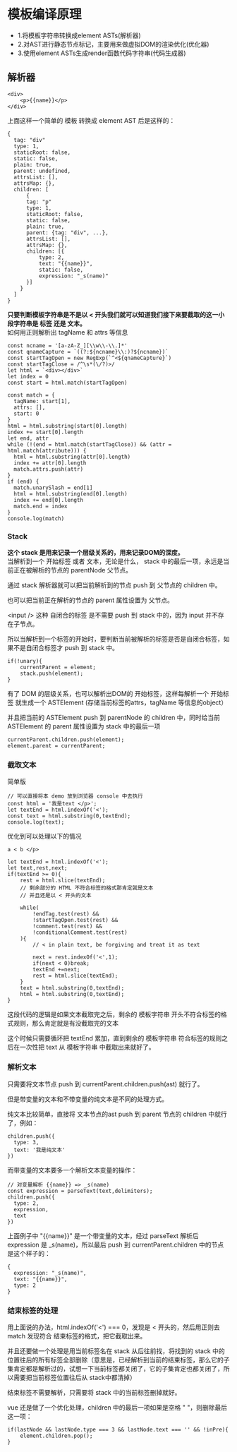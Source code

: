 # 模板编译原理
- 1.将模板字符串转换成element ASTs(解析器)
- 2.对AST进行静态节点标记，主要用来做虚拟DOM的渲染优化(优化器)
- 3.使用element ASTs生成render函数代码字符串(代码生成器)  

## 解析器
```
<div>
    <p>{{name}}</p>
</div>
```
上面这样一个简单的 模板 转换成 element AST 后是这样的：  
```
{
  tag: "div"
  type: 1,
  staticRoot: false,
  static: false,
  plain: true,
  parent: undefined,
  attrsList: [],
  attrsMap: {},
  children: [
      {
      tag: "p"
      type: 1,
      staticRoot: false,
      static: false,
      plain: true,
      parent: {tag: "div", ...},
      attrsList: [],
      attrsMap: {},
      children: [{
          type: 2,
          text: "{{name}}",
          static: false,
          expression: "_s(name)"
      }]
    }
  ]
}
```
**只要判断模板字符串是不是以 < 开头我们就可以知道我们接下来要截取的这一小段字符串是 标签 还是 文本。**  
如何用正则解析出 tagName 和 attrs 等信息
```
const ncname = '[a-zA-Z_][\\w\\-\\.]*'
const qnameCapture = `((?:${ncname}\\:)?${ncname})`
const startTagOpen = new RegExp(`^<${qnameCapture}`)
const startTagClose = /^\s*(\/?)>/
let html = `<div></div>`
let index = 0
const start = html.match(startTagOpen)

const match = {
  tagName: start[1],
  attrs: [],
  start: 0
}
html = html.substring(start[0].length)
index += start[0].length
let end, attr
while (!(end = html.match(startTagClose)) && (attr = html.match(attribute))) {
  html = html.substring(attr[0].length)
  index += attr[0].length
  match.attrs.push(attr)
}
if (end) {
  match.unarySlash = end[1]
  html = html.substring(end[0].length)
  index += end[0].length
  match.end = index
}
console.log(match)
```

### Stack
**这个 stack 是用来记录一个层级关系的，用来记录DOM的深度。**  
当解析到一个 开始标签 或者 文本，无论是什么， stack 中的最后一项，永远是当前正在被解析的节点的 parentNode 父节点。

通过 stack 解析器就可以把当前解析到的节点 push 到 父节点的 children 中。

也可以把当前正在解析的节点的 parent 属性设置为 父节点。  

\<input /> 这种 自闭合的标签 是不需要 push 到 stack 中的，因为 input 并不存在子节点。  

所以当解析到一个标签的开始时，要判断当前被解析的标签是否是自闭合标签，如果不是自闭合标签才 push 到 stack 中。  

```
if(!unary){
    currentParent = element;
    stack.push(element);
}
```
有了 DOM 的层级关系，也可以解析出DOM的 开始标签，这样每解析一个 开始标签 就生成一个 ASTElement (存储当前标签的attrs，tagName 等信息的object）

并且把当前的 ASTElement push 到 parentNode 的 children 中，同时给当前 ASTElement 的 parent 属性设置为 stack 中的最后一项  

```
currentParent.children.push(element);
element.parent = currentParent;
```

### 截取文本
简单版  
```
// 可以直接将本 demo 放到浏览器 console 中去执行
const html = '我是text </p>';
let textEnd = html.indexOf('<');
const text = html.substring(0,textEnd);
console.log(text);
```
优化到可以处理以下的情况
```
a < b </p>
```

```
let textEnd = html.indexOf('<');
let text,rest,next;
if(textEnd >= 0){
    rest = html.slice(textEnd);
    // 剩余部分的 HTML 不符合标签的格式那肯定就是文本
    // 并且还是以 < 开头的文本

    while(
        !endTag.test(rest) &&
        !startTagOpen.test(rest) &&
        !comment.test(rest) &&
        !conditionalComment.test(rest)
    ){
        // < in plain text, be forgiving and treat it as text

        next = rest.indexOf('<',1);
        if(next < 0)break;
        textEnd +=next;
        rest = html.slice(textEnd);
    }
    text = html.substring(0,textEnd);
    html = html.substring(0,textEnd);
}
```
这段代码的逻辑是如果文本截取完之后，剩余的 模板字符串 开头不符合标签的格式规则，那么肯定就是有没截取完的文本  

这个时候只需要循环把 textEnd 累加，直到剩余的 模板字符串 符合标签的规则之后在一次性把 text 从 模板字符串 中截取出来就好了。

### 解析文本
只需要将文本节点 push 到 currentParent.children.push(ast) 就行了。  

但是带变量的文本和不带变量的纯文本是不同的处理方式。  

纯文本比较简单，直接将 文本节点的ast push 到 parent 节点的 children 中就行了，例如：

```
children.push({
  type: 3,
  text: '我是纯文本'
})
```
而带变量的文本要多一个解析文本变量的操作：
```
// 对变量解析 {{name}} => _s(name)
const expression = parseText(text,delimiters);
children.push({
  type: 2,
  expression,
  text
})
```
上面例子中 "{{name}}" 是一个带变量的文本，经过 parseText 解析后 expression 是 _s(name)，所以最后 push 到 currentParent.children 中的节点是这个样子的：

```
{
  expression: "_s(name)",
  text: "{{name}}",
  type: 2
}
```

### 结束标签的处理
用上面说的办法，html.indexOf('<') === 0，发现是 < 开头的，然后用正则去 match 发现符合 结束标签的格式，把它截取出来。

并且还要做一个处理是用当前标签名在 stack 从后往前找，将找到的 stack 中的位置往后的所有标签全部删除（意思是，已经解析到当前的结束标签，那么它的子集肯定都是解析过的，试想一下当前标签都关闭了，它的子集肯定也都关闭了，所以需要把当前标签位置往后从 stack中都清掉）

结束标签不需要解析，只需要将 stack 中的当前标签删掉就好。  

vue 还是做了一个优化处理，children 中的最后一项如果是空格 " "，则删除最后这一项：

```
if(lastNode && lastNode.type === 3 && lastNode.text === '' && !inPre){
    element.children.pop();
}
```